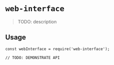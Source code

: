 # `web-interface`

> TODO: description

## Usage

```
const webInterface = require('web-interface');

// TODO: DEMONSTRATE API
```
